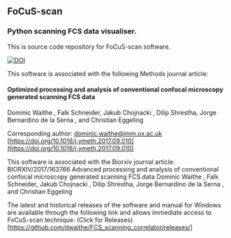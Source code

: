 ## FoCuS-scan

### Python scanning FCS  data visualiser. 


This is source code repository for FoCuS-scan software.

[![DOI](https://zenodo.org/badge/30016621.svg)](https://zenodo.org/badge/latestdoi/30016621)

This software is associated with the following Methods journal article:

#### Optimized processing and analysis of conventional confocal microscopy generated scanning FCS data
Dominic Waithe , Falk Schneider, Jakub Chojnacki , Dilip Shrestha, Jorge Bernardino de la Serna , and Christian Eggeling

Corresponding author: dominic.waithe@imm.ox.ac.uk
[https://doi.org/10.1016/j.ymeth.2017.09.010](https://doi.org/10.1016/j.ymeth.2017.09.010)


This software is associated with the Biorxiv journal article:
BIORXIV/2017/163766
Advanced processing and analysis of conventional confocal microscopy generated scanning FCS data
Dominic Waithe , Falk Schneider, Jakub Chojnacki , Dilip Shrestha, Jorge Bernardino de la Serna , and Christian Eggeling

The latest and historical releases of the software and manual for Windows are available through the following link and allows immediate access to FoCuS-scan technique: (Click for Releases)[https://github.com/dwaithe/FCS_scanning_correlator/releases/]